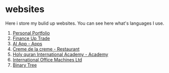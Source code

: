 # websites
Here i store my bulid up websites. You can see here what's languages I use. 

1. <a href="https://ashiqulshourav.github.io/portfolio-1/" target="_blank"> Personal Portfolio </a>
2. <a href="https://ashiqulshourav.github.io/financeUpTrade/" target="_blank"> Finance Up Trade</a>
3. <a href="https://ashiqulshourav.github.io/AI-App/" target="_blank"> AI App - Apps</a>
4. <a href="https://ashiqulshourav.github.io/challenge2-creme-de-la-creme/" target="_blank"> Creme de la creme - Restaurant</a>
5. <a href="https://ashiqulshourav.github.io/HQUA/" target="_blank"> Holy quran International Academy - Academy</a>
6. <a href="https://ashiqulshourav.github.io/-weeklyChallenge-challenge1-IOM/" target="_blank"> International Office Machines Ltd </a>
7. <a href="https://ashiqulshourav.github.io/binary/" target="_blank"> Binary Tree </a>

